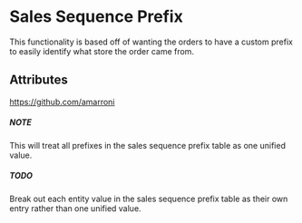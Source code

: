 # Sales Sequence Prefix

This functionality is based off of wanting the orders to have a custom prefix to easily identify what store the order came from.

## Attributes
https://github.com/amarroni

##### NOTE
This will treat all prefixes in the sales sequence prefix table as one unified value.

##### TODO
Break out each entity value in the sales sequence prefix table as their own entry rather than one unified value.
